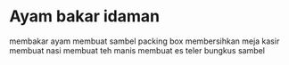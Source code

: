# Ayam bakar idaman
membakar ayam
membuat sambel
packing box
membersihkan meja
kasir
membuat nasi
membuat teh manis
membuat es teler
bungkus sambel
